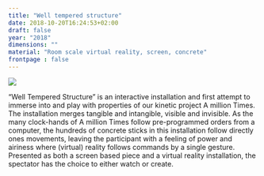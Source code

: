 ```yaml
---
title: "Well tempered structure"
date: 2018-10-20T16:24:53+02:00
draft: false
year: "2018"
dimensions: ""
material: "Room scale virtual reality, screen, concrete"
frontpage : false 
---
```


![](/img/well_tempered_structure1.png)

“Well Tempered Structure” is an interactive installation and first attempt to immerse into and play with properties of our kinetic project A million Times.
The installation merges tangible and intangible, visible and invisible. As the many clock-hands of A million Times follow pre-programmed orders from a computer, the hundreds of concrete sticks in this installation follow directly ones movements, leaving the participant with a feeling of power and airiness where (virtual) reality follows commands by a single gesture. Presented as both a screen based piece and a virtual reality installation, the spectator has the choice to either watch or create.